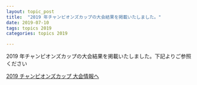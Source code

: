 ```yaml
---
layout: topic_post
title:  "2019 年チャンピオンズカップの大会結果を掲載いたしました。"
date: 2019-07-10
tags: topics 2019
categories: topics 2019

---
```


2019 年チャンピオンズカップの大会結果を掲載いたしました。下記よりご参照ください

<a class="btn btn-primary btn-sm" href="{{ site.baseurl }}{% post_url /competition_info/2019/2019-07-06-champions-cup-2019 %}">2019 チャンピオンズカップ 大会情報へ</a>
